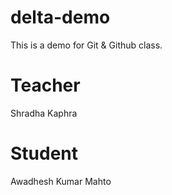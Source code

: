 # delta-demo
This is a demo for Git &amp; Github class.

# Teacher
Shradha Kaphra

# Student
Awadhesh Kumar Mahto
